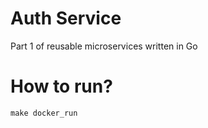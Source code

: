 # Auth Service
Part 1 of reusable microservices written in Go

# How to run?
```
make docker_run
```